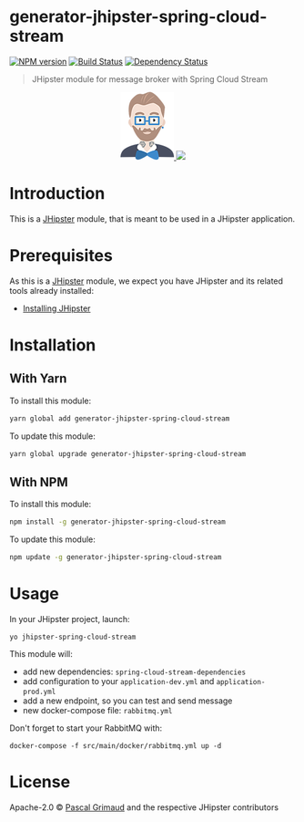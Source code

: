 # generator-jhipster-spring-cloud-stream
[![NPM version][npm-image]][npm-url] [![Build Status][travis-image]][travis-url] [![Dependency Status][daviddm-image]][daviddm-url]
> JHipster module for message broker with Spring Cloud Stream

<div align="center">
  <a href="http://jhipster.github.io">
    <img src="https://raw.githubusercontent.com/jhipster/jhipster.github.io/master/images/logo/logo-jhipster.png">
  </a>
  <a href="https://www.rabbitmq.com">
    <img width=300px src="https://raw.githubusercontent.com/hipster-labs/generator-jhipster-spring-cloud-stream/master/images/rabbitmq.png">
  </a>
</div>

# Introduction

This is a [JHipster](http://jhipster.github.io/) module, that is meant to be used in a JHipster application.

# Prerequisites

As this is a [JHipster](http://jhipster.github.io/) module, we expect you have JHipster and its related tools already installed:

- [Installing JHipster](https://jhipster.github.io/installation.html)

# Installation

## With Yarn

To install this module:

```bash
yarn global add generator-jhipster-spring-cloud-stream
```

To update this module:

```bash
yarn global upgrade generator-jhipster-spring-cloud-stream
```

## With NPM

To install this module:

```bash
npm install -g generator-jhipster-spring-cloud-stream
```

To update this module:

```bash
npm update -g generator-jhipster-spring-cloud-stream
```

# Usage

In your JHipster project, launch:

```
yo jhipster-spring-cloud-stream
```

This module will:
- add new dependencies: `spring-cloud-stream-dependencies`
- add configuration to your `application-dev.yml` and `application-prod.yml`
- add a new endpoint, so you can test and send message
- new docker-compose file: `rabbitmq.yml`

Don't forget to start your RabbitMQ with:

```
docker-compose -f src/main/docker/rabbitmq.yml up -d
```


# License

Apache-2.0 © [Pascal Grimaud](https://twitter.com/pascalgrimaud) and the respective JHipster contributors

[npm-image]: https://img.shields.io/npm/v/generator-jhipster-spring-cloud-stream.svg
[npm-url]: https://npmjs.org/package/generator-jhipster-spring-cloud-stream
[travis-image]: https://travis-ci.org/hipster-labs/generator-jhipster-spring-cloud-stream.svg?branch=master
[travis-url]: https://travis-ci.org/hipster-labs/generator-jhipster-spring-cloud-stream
[daviddm-image]: https://david-dm.org/hipster-labs/generator-jhipster-spring-cloud-stream.svg?theme=shields.io
[daviddm-url]: https://david-dm.org/hipster-labs/generator-jhipster-spring-cloud-stream
